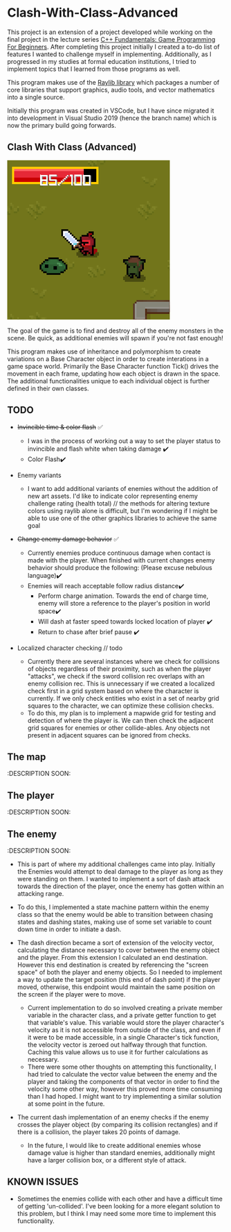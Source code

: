 # Clash-With-Class-Advanced

This project is an extension of a project developed while working on the final project in the lecture series [C++ Fundamentals: Game Programming For Beginners](https://www.gamedev.tv/p/cpp-fundamentals). After completing this project initially I created a to-do list of features I wanted to challenge myself in implementing.
Additionally, as I progressed in my studies at formal education institutions, I tried to implement topics that I learned from those programs as well.

This program makes use of the [Raylib library](https://www.raylib.com/) which packages a number of core libraries that support graphics, audio tools, and vector mathematics into a single source.

Initially this program was created in VSCode, but I have since migrated it into development in Visual Studio 2019 (hence the branch name) which is now the primary build going forwards.

## Clash With Class (Advanced)
![Clash With Class game preview](preview.png)

The goal of the game is to find and destroy all of the enemy monsters in the scene. Be quick, as additional enemies will spawn if you're not fast enough!

This program makes use of inheritance and polymorphism to create variations on a Base Character object in order to create interations in a game space world. Primarily the Base Character function Tick() drives the movement in each frame, updating how each object is drawn in the space. The additional functionalities unique to each individual object is further defined in their own classes. 

## TODO

- ~~Invincible time & color flash~~ :white_check_mark:
  - I was in the process of working out a way to set the player status to invincible and flash white when taking damage :heavy_check_mark:
  - Color Flash:heavy_check_mark:

- Enemy variants
  - I want to add additional variants of enemies without the addition of new art assets. I'd like to indicate color representing enemy challenge rating (health total) // the methods for altering texture colors using raylib alone is difficult, but I'm wondering if I might be able to use one of the other graphics libraries to achieve the same goal

- ~~Change enemy damage behavior~~  :white_check_mark:
  - Currently enemies produce continuous damage when contact is made with the player. When finished with current changes enemy behavior should produce the following: (Please excuse nebulous language):heavy_check_mark:
  - Enemies will reach acceptable follow radius distance:heavy_check_mark:
    - Perform charge animation. Towards the end of charge time, enemy will store a reference to the player's position in world space:heavy_check_mark:
    - Will dash at faster speed towards locked location of player :heavy_check_mark:
    - Return to chase after brief pause :heavy_check_mark:
   
- Localized character checking // todo
  - Currently there are several instances where we check for collisions of objects regardless of their proximity, such as when the player "attacks", we check if the sword collision rec overlaps with an enemy collision rec. This is unnecessary if we created a localized check first in a grid system based on where the character is currently. If we only check entities who exist in a set of nearby grid squares to the character, we can optimize these collision checks.
  - To do this, my plan is to implement a mapwide grid for testing and detection of where the player is. We can then check the adjacent grid squares for enemies or other collide-ables. Any objects not present in adjacent squares can be ignored from checks.

## The map

:DESCRIPTION SOON:

## The player

:DESCRIPTION SOON:

## The enemy

:DESCRIPTION SOON:

- This is part of where my additional challenges came into play. Initially the Enemies would attempt to deal damage to the player as long as they were standing on them. I wanted to implement a sort of dash attack towards the direction of the player, once the enemy has gotten within an attacking range.
- To do this, I implemented a state machine pattern within the enemy class so that the enemy would be able to transition between chasing states and dashing states, making use of some set variable to count down time in order to initiate a dash.
- The dash direction became a sort of extension of the velocity vector, calculating the distance necessary to cover between the enemy object and the player. From this extension I calculated an end destination. However this end destination is created by referencing the "screen space" of both the player and enemy objects. So I needed to implement a way to update the target position (this end of dash point) if the player moved, otherwise, this endpoint would maintain the same position on the screen if the player were to move.
  - Current implementation to do so involved creating a private member variable in the character class, and a private getter function to get that variable's value. This variable would store the player character's velocity as it is not accessible from outside of the class, and even if it were to be made accessible, in a single Character's tick function, the velocity vector is zeroed out halfway through that function. Caching this value allows us to use it for further calculations as necessary.
  - There were some other thoughts on attempting this functionality, I had tried to calculate the vector value between the enemy and the player and taking the components of that vector in order to find the velocity some other way, however this proved more time consuming than I had hoped. I might want to try implementing a similar solution at some point in the future.

- The current dash implementation of an enemy checks if the enemy crosses the player object (by comparing its collision rectangles) and if there is a collision, the player takes 20 points of damage.
  - In the future, I would like to create additional enemies whose damage value is higher than standard enemies, additionally might have a larger collision box, or a different style of attack.

## KNOWN ISSUES
- Sometimes the enemies collide with each other and have a difficult time of getting 'un-collided'. I've been looking for a more elegant solution to this problem, but I think I may need some more time to implement this functionality.
